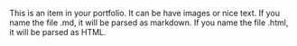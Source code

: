 <!-- --- -->
<!-- title: "Portfolio item number 1" -->
<!-- excerpt: "Short description of portfolio item number 1<br/><img src='/images/500x300.png'>" -->
<!-- collection: portfolio -->
<!-- --- -->

This is an item in your portfolio. It can be have images or nice text. If you name the file .md, it will be parsed as markdown. If you name the file .html, it will be parsed as HTML.
